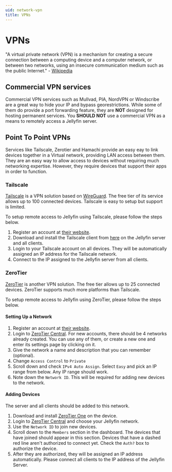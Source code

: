 ```yaml
---
uid: network-vpn
title: VPNs
---
```


# VPNs

"A virtual private network (VPN) is a mechanism for creating a secure connection between a computing device and a computer network, or between two networks, using an insecure communication medium such as the public Internet." - [Wikipedia](https://en.wikipedia.org/wiki/Virtual_private_network)

## Commercial VPN services

Commercial VPN services such as Mullvad, PIA, NordVPN or Windscribe are a great way to hide your IP and bypass georestrictions. While some of them do provide a port forwarding feature,  they are **NOT** designed for hosting permanent services. You **SHOULD NOT** use a commercial VPN as a means to remotely access a Jellyfin server.

## Point To Point VPNs

Services like Tailscale, Zerotier and Hamachi provide an easy eay to link devices together in a Virtual network, providing LAN access between them. They are an easy way to allow access to devices without requiring much networking expertise. However, they require devices that support their apps in order to function.

### Tailscale

[Tailscale](https://tailscale.com/) is a VPN solution based on [WireGuard](https://www.wireguard.com/). The free tier of its service allows up to 100 connected devices. Tailscale is easy to setup but support is limited.

To setup remote access to Jellyfin using Tailscale, please follow the steps below.

1. Register an account at [their website](https://tailscale.com/).
2. Download and install the Tailscale client from [here](https://tailscale.com/download/) on the Jellyfin server and all clients.
3. Login to your Tailscale account on all devices. They will be automatically assigned an IP address for the Tailscale network.
4. Connect to the IP assigned to the Jellyfin server from all clients.

### ZeroTier

[ZeroTier](https://www.zerotier.com/) is another VPN solution. The free tier allows up to 25 connected devices. ZeroTier supports much more platforms than Tailscale.

To setup remote access to Jellyfin using ZeroTier, please follow the steps below.

#### Setting Up a Network

1. Register an account at [their website](https://www.zerotier.com/).
2. Login to [ZeroTier Central](https://my.zerotier.com/). For new accounts, there should be 4 networks already created. You can use any of them, or create a new one and enter its settings page by clicking on it.
3. Give the network a name and description that you can remember (optional).
4. Change `Access Control` to `Private`
5. Scroll down and check `IPv4 Auto Assign`. Select `Easy` and pick an IP range from below. Any IP range should work.
6. Note down the `Network ID`. This will be required for adding new devices to the network.

#### Adding Devices

The server and all clients should be added to this network.

1. Download and install [ZeroTier One](https://www.zerotier.com/download/) on the device.
2. Login to [ZeroTier Central](https://my.zerotier.com/) and choose your Jellyfin network.
3. Use the `Network ID` to join new devices.
4. Scroll down to the `Members` section in the dashboard. The devices that have joined should appear in this section. Devices that have a dashed red line aren't authorized to connect yet. Check the `Auth?` box to authorize the device.
5. After they are authorized, they will be assigned an IP address automatically. Please connect all clients to the IP address of the Jellyfin Server.
